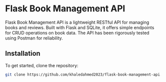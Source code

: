# Flask Book Management API

Flask Book Management API is a lightweight RESTful API for managing books and reviews. Built with Flask and SQLite, it offers simple endpoints for CRUD operations on book data. The API has been rigorously tested using Postman for reliability.

## Installation

To get started, clone the repository:

```bash
git clone https://github.com/khaledahmed2023/flask-book-management-api.git](https://github.com/Realmadridcr7123/Flask-Book-API/)
